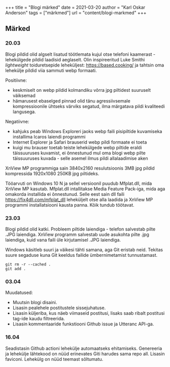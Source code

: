 +++
title = "Blogi märked"
date = 2021-03-20
author = "Karl Oskar Anderson"
tags = ["märkmed"]
url = "content/blogi-markmed"
+++
## Märked

### 20.03
Blogi pildid olid algselt lisatud töötlemata kujul otse telefoni kaamerast - lehekülgede pildid laadisid aeglaselt. Olin inspireeritud Luke Smithi *lightweight* toiduretsepide leheküljest: https://based.cooking/ ja tahtsin oma lehekülje pildid viia sammuti webp formaati. 

Positiivne:
* keskmiselt on webp pildid kolmandiku võrra jpg piltidest suuruselt väiksemad
* hämarusest ebaselged pinnad olid tänu agressiivsemale kompressioonile ühtseks värviks segatud, ilma märgatava pildi kvaliteedi langusega.

Negatiivne:
* kahjuks peab Windows Exploreri jaoks webp faili pisipiltide kuvamiseka installima Icaros laiendi programmi
* Internet Explorer ja Safari brauserid webp pildi formaate ei toeta
* kuigi mu brauser toetab teiste lehekülgede webp piltide eraldi täissuuruses kuvamist, ei õnnestunud mul oma blogi webp pilte täissuuruses kuvada - selle asemel ilmus pildi allalaadimise aken

XnView MP programmiga sain 3840x2160 resulutsioonis 3MB jpg pildid kompressida 1920x1080 250KB jpg piltideks.

Tööarvuti on Windows 10 N ja sellel versioonil puudub Mfplat.dll, mida XnView MP kasutab. Mfplat.dll intallitakse Media Feature Pack-iga, mida aga omakorda installida ei õnnestunud. Selle eest sain dll faili https://fix4dll.com/mfplat_dll leheküljelt otse alla laadida ja XnView MP programmi installatsiooni kausta panna. Kõik tundub töötavat.

### 23.03
Blogi pildid olid katki. Probleem piltide laiendiga - telefon salvestab pilte .JPG laiendiga. XnView programm salvestab uude asukohta pilte .jpg laiendiga, kuid vana faili üle kirjutamisel .JPG laiendiga.

Windows käsitleb suuri ja väikesi tähti samana, aga Git eristab neid. Tekitas suure segaduse kuna Git keeldus failide ümbernimetamist tunnustamast.

```git
git rm -r --cached .
git add .
```

### 03.04
Muudatused:
* Muutsin blogi disaini. 
* Lisasin pealehele postitustele sissejuhatuse. 
* Lisasin küljeriba, kus näeb viimaseid postitusi, lisaks saab ribalt postitusi tag-ide kaudu filtreerida. 
* Lisasin kommentaaride funkstiooni Github issue ja Utteranc API-ga.

### 16.04
Seadistasin Github actioni lehekülje automaatseks ehitamiseks. Genereeria ja lehekülje lähtekood on nüüd erinevates Giti harudes sama repo all.
Lisasin faviconi.
Lehekülg on nüüd teemast sõltumatu.
